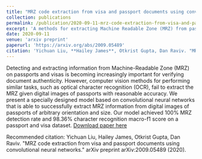 ```yaml
---
title: "MRZ code extraction from visa and passport documents using convolutional neural networks"
collection: publications
permalink: /publication/2020-09-11-mrz-code-extraction-from-visa-and-passport-documents-using-convolutional-neural-networks
excerpt: 'A methods for extracting Machine Readable Zone (MRZ) from passport and visa documents'
date: 2020-09-11
venue: 'arxiv preprint'
paperurl: 'https://arxiv.org/abs/2009.05489'
citation: 'Yichuan Liu, **Hailey James**, Otkrist Gupta, Dan Raviv. "MRZ code extraction from visa and passport documents using convolutional neural networks." arXiv preprint arXiv:2009.05489 (2020).'
---
```

Detecting and extracting information from Machine-Readable Zone (MRZ) on passports and visas is becoming increasingly important for verifying document authenticity. However, computer vision methods for performing similar tasks, such as optical character recognition (OCR), fail to extract the MRZ given digital images of passports with reasonable accuracy. We present a specially designed model based on convolutional neural networks that is able to successfully extract MRZ information from digital images of passports of arbitrary orientation and size. Our model achieved 100% MRZ detection rate and 98.36% character recognition macro-f1 score on a passport and visa dataset.
[Download paper here](https://arxiv.org/pdf/2009.05489)

Recommended citation: Yichuan Liu, Hailey James, Otkrist Gupta, Dan Raviv. "MRZ code extraction from visa and passport documents using convolutional neural networks." arXiv preprint arXiv:2009.05489 (2020).
